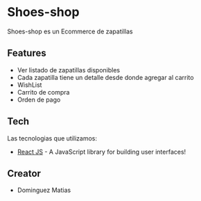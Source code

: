 # Shoes-shop

Shoes-shop es un Ecommerce de zapatillas

## Features

- Ver listado de zapatillas disponibles
- Cada zapatilla tiene un detalle desde donde agregar al carrito
- WishList
- Carrito de compra
- Orden de pago

## Tech

Las tecnologias que utilizamos:

- [React JS](https://reactjs.org/) - A JavaScript library for building user interfaces!

## Creator

- Dominguez Matias
